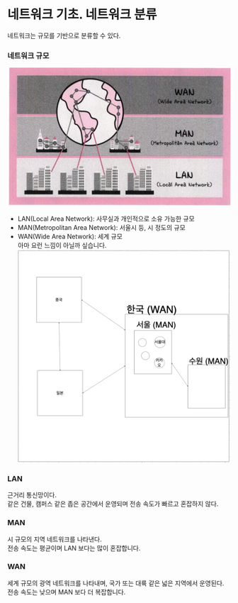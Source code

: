 # 네트워크 기초. 네트워크 분류
네트워크는 규모를 기반으로 분류할 수 있다.  

### 네트워크 규모
![0](./images/ns.png)  
- LAN(Local Area Network): 사무실과 개인적으로 소유 가능한 규모  
- MAN(Metropolitan Area Network): 서울시 등, 시 정도의 규모  
- WAN(Wide Area Network): 세계 규모  
아마 요런 느낌이 아닐까 싶습니다.  
![0](./images/nslanman.png)

### LAN
근거리 통신망이다.  
같은 건물, 캠퍼스 같은 좁은 공간에서 운영되며 전송 속도가 빠르고 혼잡하지 않다.  

### MAN
시 규모의 지역 네트워크를 나타낸다.  
전송 속도는 평균이며 LAN 보다는 많이 혼잡합니다.  
### WAN
세계 규모의 광역 네트워크를 나타내며, 국가 또는 대륙 같은 넓은 지역에서 운영된다.   
전송 속도는 낮으며 MAN 보다 더 복잡합니다.  
